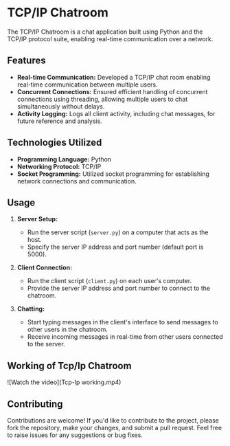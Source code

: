 # TCP/IP Chatroom

The TCP/IP Chatroom is a chat application built using Python and the TCP/IP protocol suite, enabling real-time communication over a network.

## Features

- **Real-time Communication:** Developed a TCP/IP chat room enabling real-time communication between multiple users.
- **Concurrent Connections:** Ensured efficient handling of concurrent connections using threading, allowing multiple users to chat simultaneously without delays.
- **Activity Logging:** Logs all client activity, including chat messages, for future reference and analysis.

## Technologies Utilized

- **Programming Language:** Python
- **Networking Protocol:** TCP/IP
- **Socket Programming:** Utilized socket programming for establishing network connections and communication.

## Usage

1. **Server Setup:**
   - Run the server script (`server.py`) on a computer that acts as the host.
   - Specify the server IP address and port number (default port is 5000).

2. **Client Connection:**
   - Run the client script (`client.py`) on each user's computer.
   - Provide the server IP address and port number to connect to the chatroom.

3. **Chatting:**
   - Start typing messages in the client's interface to send messages to other users in the chatroom.
   - Receive incoming messages in real-time from other users connected to the server.
## Working of Tcp/Ip Chatroom
![Watch the video](Tcp-Ip working.mp4)


## Contributing

Contributions are welcome! If you'd like to contribute to the project, please fork the repository, make your changes, and submit a pull request. Feel free to raise issues for any suggestions or bug fixes.


